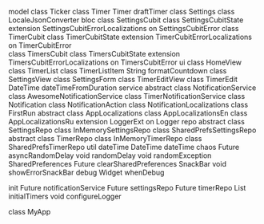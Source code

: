 model
    class Ticker
    class Timer
        Timer draftTimer
    class Settings
        class LocaleJsonConverter
bloc
    class SettingsCubit
        class SettingsCubitState
        extension SettingsCubitErrorLocalizations on SettingsCubitError
    class TimerCubit
        class TimerCubitState
        extension TimerCubitErrorLocalizations on TimerCubitError     
    class TimersCubit
        class TimersCubitState
        extension TimersCubitErrorLocalizations on TimersCubitError
ui
    class HomeView
        class TimerList
        class TimerListItem
            String formatCountdown
    class SettingsView
        class SettingsForm
    class TimerEditView
        class TimerEdit
            DateTime dateTimeFromDuration
service
    abstract class NotificationService
        class AwesomeNotificationService
        class TimerNotificationService
        class Notification
        class NotificationAction
        class NotificationLocalizations
    class FirstRun
    abstract class AppLocalizations
        class AppLocalizationsEn
        class AppLocalizationsRu
    extension LoggerExt on Logger
repo
    abstract class SettingsRepo
        class InMemorySettingsRepo
        class SharedPrefsSettingsRepo
    abstract class TimerRepo
        class InMemoryTimerRepo
        class SharedPrefsTimerRepo
util
    dateTime
        DateTime dateTime
    chaos
        Future<void> asyncRandomDelay
        void randomDelay
        void randomException
    SharedPreferences
        Future<void> clearSharedPreferences
    SnackBar
        void showErrorSnackBar
    debug
        Widget whenDebug

init
    Future<NotificationService> notificationService
    Future<SettingsRepo> settingsRepo
    Future<TimerRepo> timerRepo
    List<Timer> initialTimers
    void configureLogger


class MyApp
